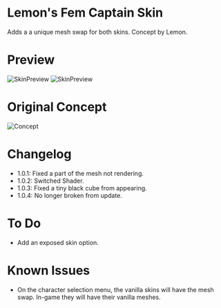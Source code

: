 # Lemon's Fem Captain Skin
Adds a a unique mesh swap for both skins. Concept by Lemon.

# Preview
![SkinPreview](https://cdn.discordapp.com/attachments/685881583936209043/798971870577033316/unknown.png) ![SkinPreview](https://cdn.discordapp.com/attachments/685881583936209043/798971983123447808/unknown.png)

# Original Concept
![Concept](https://cdn.discordapp.com/attachments/685881583936209043/757451571188727908/ref.png)

# Changelog
- 1.0.1: Fixed a part of the mesh not rendering.
- 1.0.2: Switched Shader.
- 1.0.3: Fixed a tiny black cube from appearing.
- 1.0.4: No longer broken from update.

# To Do
- Add an exposed skin option.

# Known Issues
- On the character selection menu, the vanilla skins will have the mesh swap. In-game they will have their vanilla meshes.